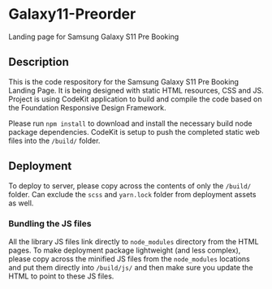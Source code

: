 # Galaxy11-Preorder
Landing page for Samsung Galaxy S11 Pre Booking

## Description
This is the code respository for the Samsung Galaxy S11 Pre Booking Landing Page. It is being designed with static HTML resources, CSS and JS. Project is using CodeKit application to build and compile the code based on the Foundation Responsive Design Framework.

Please run `npm install` to download and install the necessary build node package dependencies. CodeKit is setup to push the completed static web files into the `/build/` folder.

## Deployment
To deploy to server, please copy across the contents of only the `/build/` folder. Can exclude the `scss` and `yarn.lock` folder from deployment assets as well.

### Bundling the JS files
All the library JS files link directly to `node_modules` directory from the HTML pages. To make deployment package lightweight (and less complex), please copy across the minified JS files from the `node_modules` locations and put them directly into `/build/js/` and then make sure you update the HTML to point to these JS files.